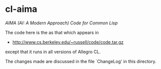 # cl-aima

*AIMA (AI: A Modern Approach) Code for Common Lisp*

The code here is the as that which appears in 
 * http://www.cs.berkeley.edu/~russell/code/code.tar.gz

except that it runs in all versions of Allegro CL.

The changes made are discussed in the file `ChangeLog' in this directory.
